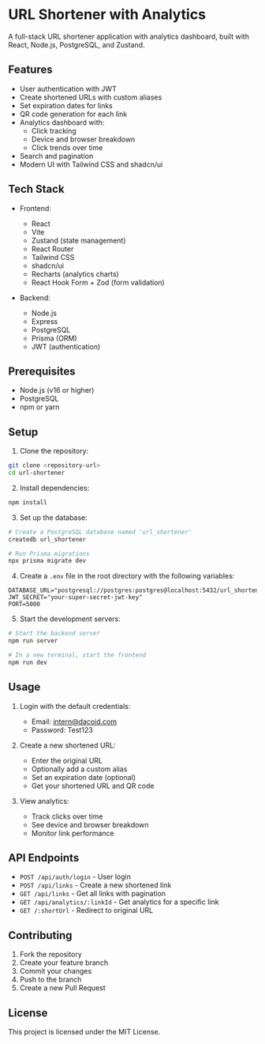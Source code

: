 # URL Shortener with Analytics

A full-stack URL shortener application with analytics dashboard, built with React, Node.js, PostgreSQL, and Zustand.

## Features

- User authentication with JWT
- Create shortened URLs with custom aliases
- Set expiration dates for links
- QR code generation for each link
- Analytics dashboard with:
  - Click tracking
  - Device and browser breakdown
  - Click trends over time
- Search and pagination
- Modern UI with Tailwind CSS and shadcn/ui

## Tech Stack

- Frontend:
  - React
  - Vite
  - Zustand (state management)
  - React Router
  - Tailwind CSS
  - shadcn/ui
  - Recharts (analytics charts)
  - React Hook Form + Zod (form validation)

- Backend:
  - Node.js
  - Express
  - PostgreSQL
  - Prisma (ORM)
  - JWT (authentication)

## Prerequisites

- Node.js (v16 or higher)
- PostgreSQL
- npm or yarn

## Setup

1. Clone the repository:
```bash
git clone <repository-url>
cd url-shortener
```

2. Install dependencies:
```bash
npm install
```

3. Set up the database:
```bash
# Create a PostgreSQL database named 'url_shortener'
createdb url_shortener

# Run Prisma migrations
npx prisma migrate dev
```

4. Create a `.env` file in the root directory with the following variables:
```
DATABASE_URL="postgresql://postgres:postgres@localhost:5432/url_shortener"
JWT_SECRET="your-super-secret-jwt-key"
PORT=5000
```

5. Start the development servers:
```bash
# Start the backend server
npm run server

# In a new terminal, start the frontend
npm run dev
```

## Usage

1. Login with the default credentials:
   - Email: intern@dacoid.com
   - Password: Test123

2. Create a new shortened URL:
   - Enter the original URL
   - Optionally add a custom alias
   - Set an expiration date (optional)
   - Get your shortened URL and QR code

3. View analytics:
   - Track clicks over time
   - See device and browser breakdown
   - Monitor link performance

## API Endpoints

- `POST /api/auth/login` - User login
- `POST /api/links` - Create a new shortened link
- `GET /api/links` - Get all links with pagination
- `GET /api/analytics/:linkId` - Get analytics for a specific link
- `GET /:shortUrl` - Redirect to original URL

## Contributing

1. Fork the repository
2. Create your feature branch
3. Commit your changes
4. Push to the branch
5. Create a new Pull Request

## License

This project is licensed under the MIT License.
